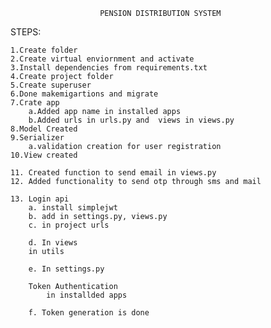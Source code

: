 
                        PENSION DISTRIBUTION SYSTEM



STEPS:


    1.Create folder
    2.Create virtual enviornment and activate
    3.Install dependencies from requirements.txt
    4.Create project folder
    5.Create superuser
    6.Done makemigartions and migrate
    7.Crate app
        a.Added app name in installed apps 
        b.Added urls in urls.py and  views in views.py
    8.Model Created 
    9.Serializer 
        a.validation creation for user registration
    10.View created

    11. Created function to send email in views.py
    12. Added functionality to send otp through sms and mail

    13. Login api
        a. install simplejwt
        b. add in settings.py, views.py
        c. in project urls  

        d. In views
        in utils

        e. In settings.py

        Token Authentication
            in installded apps 

        f. Token generation is done

    